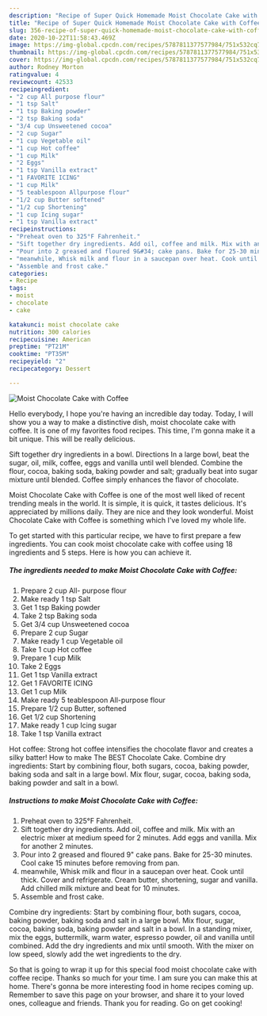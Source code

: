 ```yaml
---
description: "Recipe of Super Quick Homemade Moist Chocolate Cake with Coffee"
title: "Recipe of Super Quick Homemade Moist Chocolate Cake with Coffee"
slug: 356-recipe-of-super-quick-homemade-moist-chocolate-cake-with-coffee
date: 2020-10-22T11:58:43.469Z
image: https://img-global.cpcdn.com/recipes/5787811377577984/751x532cq70/moist-chocolate-cake-with-coffee-recipe-main-photo.jpg
thumbnail: https://img-global.cpcdn.com/recipes/5787811377577984/751x532cq70/moist-chocolate-cake-with-coffee-recipe-main-photo.jpg
cover: https://img-global.cpcdn.com/recipes/5787811377577984/751x532cq70/moist-chocolate-cake-with-coffee-recipe-main-photo.jpg
author: Rodney Morton
ratingvalue: 4
reviewcount: 42533
recipeingredient:
- "2 cup All purpose flour"
- "1 tsp Salt"
- "1 tsp Baking powder"
- "2 tsp Baking soda"
- "3/4 cup Unsweetened cocoa"
- "2 cup Sugar"
- "1 cup Vegetable oil"
- "1 cup Hot coffee"
- "1 cup Milk"
- "2 Eggs"
- "1 tsp Vanilla extract"
- "1 FAVORITE ICING"
- "1 cup Milk"
- "5 teablespoon Allpurpose flour"
- "1/2 cup Butter softened"
- "1/2 cup Shortening"
- "1 cup Icing sugar"
- "1 tsp Vanilla extract"
recipeinstructions:
- "Preheat oven to 325°F Fahrenheit."
- "Sift together dry ingredients. Add oil, coffee and milk. Mix with an electric mixer at medium speed for 2 minutes. Add eggs and vanilla. Mix for another 2 minutes."
- "Pour into 2 greased and floured 9&#34; cake pans. Bake for 25-30 minutes. Cool cake 15 minutes before removing from pan."
- "meanwhile, Whisk milk and flour in a saucepan over heat. Cook until thick. Cover and refrigerate. Cream butter, shortening, sugar and vanilla. Add chilled milk mixture and beat for 10 minutes."
- "Assemble and frost cake."
categories:
- Recipe
tags:
- moist
- chocolate
- cake

katakunci: moist chocolate cake 
nutrition: 300 calories
recipecuisine: American
preptime: "PT21M"
cooktime: "PT35M"
recipeyield: "2"
recipecategory: Dessert

---
```



![Moist Chocolate Cake with Coffee](https://img-global.cpcdn.com/recipes/5787811377577984/751x532cq70/moist-chocolate-cake-with-coffee-recipe-main-photo.jpg)

Hello everybody, I hope you're having an incredible day today. Today, I will show you a way to make a distinctive dish, moist chocolate cake with coffee. It is one of my favorites food recipes. This time, I'm gonna make it a bit unique. This will be really delicious.

Sift together dry ingredients in a bowl. Directions In a large bowl, beat the sugar, oil, milk, coffee, eggs and vanilla until well blended. Combine the flour, cocoa, baking soda, baking powder and salt; gradually beat into sugar mixture until blended. Coffee simply enhances the flavor of chocolate.

Moist Chocolate Cake with Coffee is one of the most well liked of recent trending meals in the world. It is simple, it is quick, it tastes delicious. It's appreciated by millions daily. They are nice and they look wonderful. Moist Chocolate Cake with Coffee is something which I've loved my whole life.


To get started with this particular recipe, we have to first prepare a few ingredients. You can cook moist chocolate cake with coffee using 18 ingredients and 5 steps. Here is how you can achieve it.

<!--inarticleads1-->

##### The ingredients needed to make Moist Chocolate Cake with Coffee:

1. Prepare 2 cup All- purpose flour
1. Make ready 1 tsp Salt
1. Get 1 tsp Baking powder
1. Take 2 tsp Baking soda
1. Get 3/4 cup Unsweetened cocoa
1. Prepare 2 cup Sugar
1. Make ready 1 cup Vegetable oil
1. Take 1 cup Hot coffee
1. Prepare 1 cup Milk
1. Take 2 Eggs
1. Get 1 tsp Vanilla extract
1. Get 1 FAVORITE ICING
1. Get 1 cup Milk
1. Make ready 5 teablespoon All-purpose flour
1. Prepare 1/2 cup Butter, softened
1. Get 1/2 cup Shortening
1. Make ready 1 cup Icing sugar
1. Take 1 tsp Vanilla extract


Hot coffee: Strong hot coffee intensifies the chocolate flavor and creates a silky batter! How to make The BEST Chocolate Cake. Combine dry ingredients: Start by combining flour, both sugars, cocoa, baking powder, baking soda and salt in a large bowl. Mix flour, sugar, cocoa, baking soda, baking powder and salt in a bowl. 

<!--inarticleads2-->

##### Instructions to make Moist Chocolate Cake with Coffee:

1. Preheat oven to 325°F Fahrenheit.
1. Sift together dry ingredients. Add oil, coffee and milk. Mix with an electric mixer at medium speed for 2 minutes. Add eggs and vanilla. Mix for another 2 minutes.
1. Pour into 2 greased and floured 9&#34; cake pans. Bake for 25-30 minutes. Cool cake 15 minutes before removing from pan.
1. meanwhile, Whisk milk and flour in a saucepan over heat. Cook until thick. Cover and refrigerate. Cream butter, shortening, sugar and vanilla. Add chilled milk mixture and beat for 10 minutes.
1. Assemble and frost cake.


Combine dry ingredients: Start by combining flour, both sugars, cocoa, baking powder, baking soda and salt in a large bowl. Mix flour, sugar, cocoa, baking soda, baking powder and salt in a bowl. In a standing mixer, mix the eggs, buttermilk, warm water, espresso powder, oil and vanilla until combined. Add the dry ingredients and mix until smooth. With the mixer on low speed, slowly add the wet ingredients to the dry. 

So that is going to wrap it up for this special food moist chocolate cake with coffee recipe. Thanks so much for your time. I am sure you can make this at home. There's gonna be more interesting food in home recipes coming up. Remember to save this page on your browser, and share it to your loved ones, colleague and friends. Thank you for reading. Go on get cooking!
